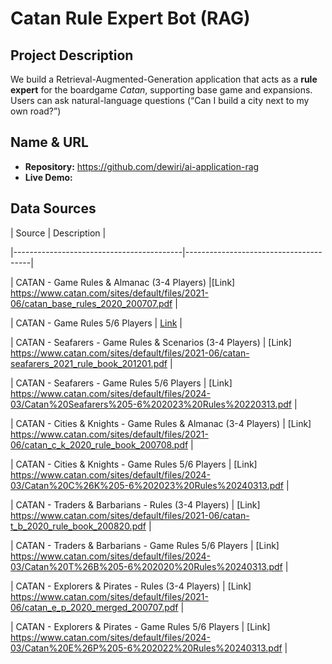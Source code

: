 # Catan Rule Expert Bot (RAG)

## Project Description
We build a Retrieval-Augmented-Generation application that acts as a **rule expert** for the boardgame *Catan*, supporting base game and expansions. Users can ask natural-language questions (“Can I build a city next to my own road?”)

## Name & URL
- **Repository:** https://github.com/dewiri/ai-application-rag
- **Live Demo:** 

## Data Sources
| Source                                   | Description                           |

|------------------------------------------|---------------------------------------|

| CATAN - Game Rules & Almanac (3-4 Players)           |[Link] https://www.catan.com/sites/default/files/2021-06/catan_base_rules_2020_200707.pdf           |

| CATAN - Game Rules 5/6 Players  | [Link](https://www.catan.com/sites/default/files/2024-03/Catan%20Game%205-6%20Rules%202022%20240313.pdf)    |




| CATAN - Seafarers - Game Rules & Scenarios (3-4 Players) | [Link]   https://www.catan.com/sites/default/files/2021-06/catan-seafarers_2021_rule_book_201201.pdf       |

| CATAN - Seafarers - Game Rules 5/6 Players               | [Link]  https://www.catan.com/sites/default/files/2024-03/Catan%20Seafarers%205-6%202023%20Rules%20220313.pdf        |




| CATAN - Cities & Knights - Game Rules & Almanac (3-4 Players)                |  [Link]  https://www.catan.com/sites/default/files/2021-06/catan_c_k_2020_rule_book_200708.pdf       |

| CATAN - Cities & Knights - Game Rules 5/6 Players             |  [Link]  https://www.catan.com/sites/default/files/2024-03/Catan%20C%26K%205-6%202023%20Rules%20240313.pdf       |



| CATAN - Traders & Barbarians - Rules (3-4 Players)                 |  [Link] https://www.catan.com/sites/default/files/2021-06/catan-t_b_2020_rule_book_200820.pdf        |

| CATAN - Traders & Barbarians - Game Rules 5/6 Players              |  [Link]   https://www.catan.com/sites/default/files/2024-03/Catan%20T%26B%205-6%202020%20Rules%20240313.pdf      |



| CATAN - Explorers & Pirates - Rules (3-4 Players)             |  [Link]  https://www.catan.com/sites/default/files/2021-06/catan_e_p_2020_merged_200707.pdf       |

| CATAN - Explorers & Pirates - Game Rules 5/6 Players                  |  [Link]  https://www.catan.com/sites/default/files/2024-03/Catan%20E%26P%205-6%202022%20Rules%20240313.pdf       |

